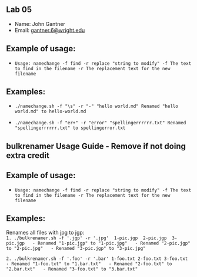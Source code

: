 ## Lab 05

- Name: John Gantner
- Email: gantner.6@wright.edu

## Example of usage:
* `Usage: namechange -f find -r replace "string to modify"
 -f The text to find in the filename
 -r The replacement text for the new filename`

## Examples:
* `./namechange.sh -f "\s" -r "-" "hello world.md"
Renamed "hello world.md" to hello-world.md`

*  `./namechange.sh -f "er+" -r "error" "spellingerrrrrr.txt"
Renamed "spellingerrrrrr.txt" to spellingerror.txt`
## bulkrenamer Usage Guide - Remove if not doing extra credit

## Example of usage:
* `Usage: namechange -f find -r replace "string to modify"
 -f The text to find in the filename
 -r The replacement text for the new filename`

## Examples:
Renames all files with jpg to jgp:  
`1. ./bulkrenamer.sh -f '.jgp' -r '.jpg'  1-pic.jgp  2-pic.jgp  3-pic.jgp  
    - Renamed "1-pic.jgp" to "1-pic.jpg"  
    - Renamed "2-pic.jgp" to "2-pic.jpg"  
    - Renamed "3-pic.jgp" to "3-pic.jpg"`  
    
`2. ./bulkrenamer.sh -f '.foo' -r '.bar' 1-foo.txt 2-foo.txt 3-foo.txt  
      - Renamed "1-foo.txt" to "1.bar.txt"  
      - Renamed "2-foo.txt" to "2.bar.txt"  
      - Renamed "3-foo.txt" to "3.bar.txt"`  
